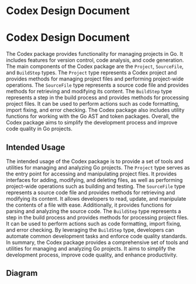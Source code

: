 # Codex Design Document
# Codex Design Document
The Codex package provides functionality for managing projects in Go. It includes features for version control, code analysis, and code generation. The main components of the Codex package are the `Project`, `SourceFile`, and `BuildStep` types. The `Project` type represents a Codex project and provides methods for managing project files and performing project-wide operations. The `SourceFile` type represents a source code file and provides methods for retrieving and modifying its content. The `BuildStep` type represents a step in the build process and provides methods for processing project files. It can be used to perform actions such as code formatting, import fixing, and error checking. The Codex package also includes utility functions for working with the Go AST and token packages. Overall, the Codex package aims to simplify the development process and improve code quality in Go projects.
## Intended Usage
The intended usage of the Codex package is to provide a set of tools and utilities for managing and analyzing Go projects. The `Project` type serves as the entry point for accessing and manipulating project files. It provides interfaces for adding, modifying, and deleting files, as well as performing project-wide operations such as building and testing. The `SourceFile` type represents a source code file and provides methods for retrieving and modifying its content. It allows developers to read, update, and manipulate the contents of a file with ease. Additionally, it provides functions for parsing and analyzing the source code. The `BuildStep` type represents a step in the build process and provides methods for processing project files. It can be used to perform actions such as code formatting, import fixing, and error checking. By leveraging the `BuildStep` type, developers can automate common development tasks and enforce code quality standards. In summary, the Codex package provides a comprehensive set of tools and utilities for managing and analyzing Go projects. It aims to simplify the development process, improve code quality, and enhance productivity.
## Diagram